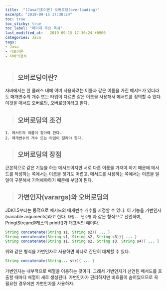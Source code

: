 ```yaml
---
title:  "[Java기초이론] 오버로딩(overloading)"
excerpt: "2019-09-15 17:30:24"
toc: true
toc_sticky: true
toc_label: "페이지 주요 목차"
last_modified_at:   2019-09-15 17:30:24 +0900
categories: Java
tags:
- Java
- 기초이론
- 자바의정석
---
```


>## 오버로딩이란?  

자바에서는 한 클래스 내에 이미 사용하려는 이름과 같은 이름을 가진 메서드가 있더라도 매개변수의 개수 또는 타입이 다르면 같은 이름을 사용해서 메서드를 정의할 수 있다.  
이것을 매서드 오버로딩, 오버로딩이라고 한다.


>## 오버로딩의 조건

```
1. 메서드의 이름이 같아야 한다.
2. 매개변수의 개수 또는 타입이 달라야 한다.
```


>## 오버로딩의 장점

근본적으로 같은 기능을 하는 메서드이지만 서로 다른 이름을 가져야 하기 때문에 메서드를 작성하는 쪽에서는 이름을 짓기도 어렵고, 메서드를 사용하는 쪽에서는 이름을 일일이 구분해서 기억해야하기 때문에 부담이 된다.


>## 가변인자(varargs)와 오버로딩의

JDK1.5부터는 동적으로 메서드의 매개변수 개수를 지정할 수 있다.
이 기능을 가변인자(variable arguments)라고 한다.
`타입...변수명` 과 같은 형식으로 선언하며, PringtStream클래스의 printf()가 대표적인 예이다.

```java
String concatenate(String s1, String s2){ ... }
String concatenate(String s1, String s2, String s3)}{ ... }
String concatenate(String s1, String s2, String s3, String s4){ ... }
```

위와 같은 형식을 가변인자로 사용하면 하나로 간단히 대체할 수 있다.

```java
String concatenate(String... str){ ... }
```

가변인자는 내부적으로 배열을 이용하는 것이다.
그래서 가변인자가 선언된 메서드를 호출할 때마다 배열이 새로 생성된다. 가변인자가 편리하지만 비효율이 숨어있으므로 꼭 필요한 경우에만 가변인자를 사용하자.
